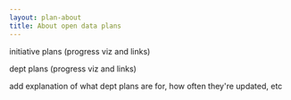 ```yaml
---
layout: plan-about
title: About open data plans
---
```


initiative plans (progress viz and links)

dept plans (progress viz and links)

add explanation of what dept plans are for, how often they're updated, etc